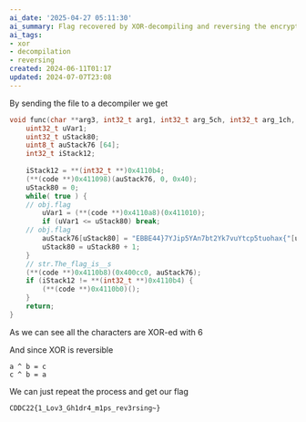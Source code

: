 ```yaml
---
ai_date: '2025-04-27 05:11:30'
ai_summary: Flag recovered by XOR-decompiling and reversing the encryption
ai_tags:
- xor
- decompilation
- reversing
created: 2024-06-11T01:17
updated: 2024-07-07T23:08
---
```


By sending the file to a decompiler we get

```cpp
void func(char **arg3, int32_t arg1, int32_t arg_5ch, int32_t arg_1ch, int32_t arg_10h, int32_t arg_18h, int32_t arg_60h) {
    uint32_t uVar1;
    uint32_t uStack80;
    uint8_t auStack76 [64];
    int32_t iStack12;
    
    iStack12 = **(int32_t **)0x4110b4;
    (**(code **)0x411098)(auStack76, 0, 0x40);
    uStack80 = 0;
    while( true ) {
    // obj.flag
        uVar1 = (**(code **)0x4110a8)(0x411010);
        if (uVar1 <= uStack80) break;
    // obj.flag
        auStack76[uStack80] = "EBBE44}7YJip5YAn7bt2Yk7vuYtcp5tuohax{"[uStack80] ^ 6;
        uStack80 = uStack80 + 1;
    }
    // str.The_flag_is__s
    (**(code **)0x4110b8)(0x400cc0, auStack76);
    if (iStack12 != **(int32_t **)0x4110b4) {
        (**(code **)0x4110b0)();
    }
    return;
}
```

As we can see all the characters are XOR-ed with 6

And since XOR is reversible

```text
a ^ b = c
c ^ b = a
```

We can just repeat the process and get our flag

```flag
CDDC22{1_Lov3_Gh1dr4_m1ps_rev3rsing~}
```